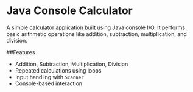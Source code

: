 # Java Console Calculator

A simple calculator application built using Java console I/O. It performs basic arithmetic operations like addition, subtraction, multiplication, and division.

##Features

- Addition, Subtraction, Multiplication, Division
- Repeated calculations using loops
- Input handling with `Scanner`
- Console-based interaction
